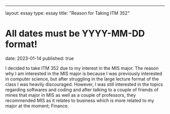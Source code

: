 ---
layout: essay
type: essay
title: "Reason for Taking ITM 352"
# All dates must be YYYY-MM-DD format!
date: 2023-01-14
published: true

I decided to take ITM 352 due to my interest in the MIS major. The reason why I am interested in the MIS major is because I was previously interested in computer science, but after struggling in the large lecture format of the class I was heavily discouraged. However, I was still interested in the topics regarding softwares and coding and after talking to a couple of friends of mines that major in MIS as well as a couple of professors, they recommended MIS as it relates to business which is more related to my major at the moment; Finance. 
